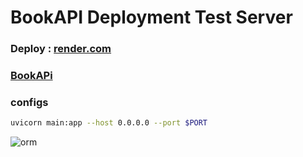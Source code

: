 # BookAPI Deployment Test Server
### Deploy : [render.com](https://render.com/)
### [BookAPi](https://bookapi-8bjd.onrender.com/docs) 
### configs
```bash
uvicorn main:app --host 0.0.0.0 --port $PORT
```
![orm](https://github.com/themusharraf/bookapi/assets/122869450/7e30603c-a0f2-466c-a826-892454b756fd) 
 
